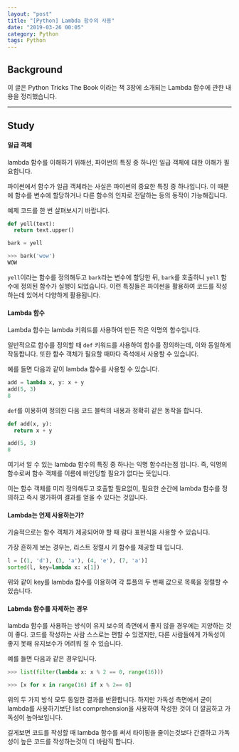 ```yaml
---
layout: "post"
title: "[Python] Lambda 함수의 사용"
date: "2019-03-26 00:05"
category: Python
tags: Python
---
```


## Background
이 글은 Python Tricks The Book 이라는 책 3장에 소개되는 Lambda 함수에 관한 내용을 정리했습니다.

---

## Study

#### 일급 객체

lambda 함수를 이해하기 위해선, 파이썬의 특징 중 하나인 일급 객체에 대한 이해가 필요합니다.

파이썬에서 함수가 일급 객체라는 사실은 파이썬의 중요한 특징 중 하나입니다. 이 때문에 함수를 변수에 할당하거나 다른 함수의 인자로 전달하는 등의 동작이 가능해집니다.

예제 코드를 한 번 살펴보시기 바랍니다.
```python
def yell(text):
  return text.upper()

bark = yell

>>> bark('wow')
WOW
```
`yell`이라는 함수를 정의해두고 `bark`라는 변수에 할당한 뒤, `bark`를 호출하니 `yell` 함수에 정의된 함수가 실행이 되었습니다. 이런 특징들은 파이썬을 활용하여 코드를 작성하는데 있어서 다양하게 활용됩니다.

#### Lambda 함수

Lambda 함수는 lambda 키워드를 사용하여 만든 작은 익명의 함수입니다.

일반적으로 함수를 정의할 때 `def` 키워드를 사용하여 함수를 정의하는데, 이와 동일하게 작동합니다. 또한 함수 객체가 필요할 때마다 즉석에서 사용할 수 있습니다.

예를 들면 다음과 같이 lambda 함수를 사용할 수 있습니다.

```python
add = lambda x, y: x + y
add(5, 3)
8
```

`def`를 이용하여 정의한 다음 코드 블럭의 내용과 정확히 같은 동작을 합니다.

```python
def add(x, y):
  return x + y

add(5, 3)
8
```

여기서 알 수 있는 lambda 함수의 특징 중 하나는 익명 함수라는점 입니다. 즉, 익명의 함수로써 함수 객체를 이름에 바인딩할 필요가 없다는 뜻입니다.

이는 함수 객체를 미리 정의해두고 호출할 필요없이, 필요한 순간에 lambda 함수를 정의하고 즉시 평가하여 결과를 얻을 수 있다는 것입니다.

#### Lambda는 언제 사용하는가?
기술적으로는 함수 객체가 제공되어야 할 때 람다 표현식을 사용할 수 있습니다.

가장 흔하게 보는 경우는, 리스트 정렬시 키 함수를 제공할 때 입니다.

```python
l = [(1, 'd'), (3, 'a'), (4, 'e'), (7, 'a')]
sorted(l, key=lambda x: x[1])
```
위와 같이 key를 lambda 함수를 이용하여 각 튜플의 두 번째 값으로 목록을 정렬할 수 있습니다.

#### Labmda 함수를 자제하는 경우
lambda 함수를 사용하는 방식이 유지 보수의 측면에서 좋지 않을 경우에는 지양하는 것이 좋다. 코드를 작성하는 사람 스스로는 편할 수 있겠지만, 다른 사람들에게 가독성이 좋지 못해 유지보수가 어려워 질 수 있습니다.

예를 들면 다음과 같은 경우입니다.
```python
>>> list(filter(lambda x: x % 2 == 0, range(16)))
```


```python
>>> [x for x in range(16) if x % 2== 0]
```
위의 두 가지 방식 모두 동일한 결과를 반환합니다. 하지만 가독성 측면에서 굳이 lambda를 사용하기보단 list comprehension을 사용하여 작성한 것이 더 깔끔하고 가독성이 높아보입니다.

길게보면 코드를 작성할 때 lambda 함수를 써서 타이핑을 줄이는것보다 간결하고 가독성이 높은 코드를 작성하는것이 더 바람직 합니다.
